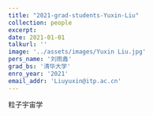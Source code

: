 ```yaml
---
title: "2021-grad-students-Yuxin-Liu"
collection: people
excerpt: 
date: 2021-01-01
talkurl: ''
image: '../assets/images/Yuxin Liu.jpg'
pers_name: '刘雨鑫'
grad_bs: '清华大学'
enro_year: '2021' 
email_addr: 'Liuyuxin@itp.ac.cn'
---
```



粒子宇宙学




